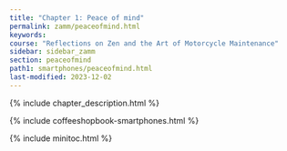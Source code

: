 ```yaml
---
title: "Chapter 1: Peace of mind"
permalink: zamm/peaceofmind.html
keywords:
course: "Reflections on Zen and the Art of Motorcycle Maintenance"
sidebar: sidebar_zamm
section: peaceofmind
path1: smartphones/peaceofmind.html
last-modified: 2023-12-02
---
```


{% include chapter_description.html %}

{% include coffeeshopbook-smartphones.html %}

{% include minitoc.html %}

